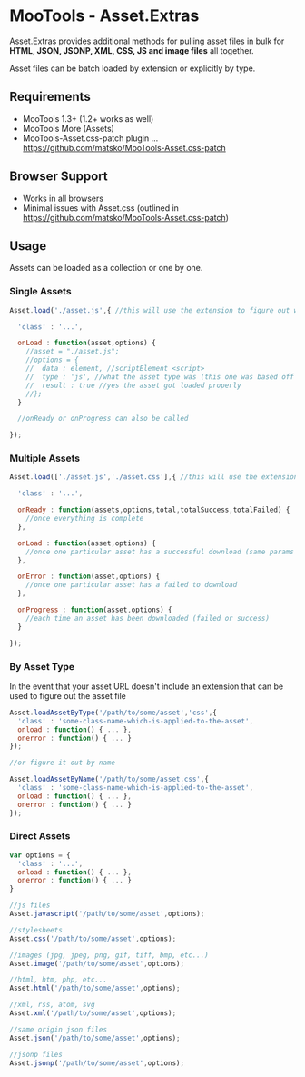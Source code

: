 # MooTools - Asset.Extras

Asset.Extras provides additional methods for pulling asset files in bulk for **HTML, JSON, JSONP, XML, CSS, JS and image files** all together.

Asset files can be batch loaded by extension or explicitly by type.

## Requirements

- MooTools 1.3+ (1.2+ works as well)
- MooTools More (Assets)
- MooTools-Asset.css-patch plugin ... https://github.com/matsko/MooTools-Asset.css-patch

## Browser Support

- Works in all browsers
- Minimal issues with Asset.css (outlined in https://github.com/matsko/MooTools-Asset.css-patch)

## Usage

Assets can be loaded as a collection or one by one.

### Single Assets

```javascript
Asset.load('./asset.js',{ //this will use the extension to figure out what asset to download

  'class' : '...',

  onLoad : function(asset,options) {
    //asset = "./asset.js";
    //options = {
    //  data : element, //scriptElement <script>
    //  type : 'js', //what the asset type was (this one was based off the extension)
    //  result : true //yes the asset got loaded properly
    //};
  }

  //onReady or onProgress can also be called

});
```

### Multiple Assets

```javascript
Asset.load(['./asset.js','./asset.css'],{ //this will use the extensions to figure out what assets to download

  'class' : '...',

  onReady : function(assets,options,total,totalSuccess,totalFailed) {
    //once everything is complete
  },

  onLoad : function(asset,options) {
    //once one particular asset has a successful download (same params in the example before)
  },

  onError : function(asset,options) {
    //once one particular asset has a failed to download
  },

  onProgress : function(asset,options) {
    //each time an asset has been downloaded (failed or success)
  }

});
```

### By Asset Type

In the event that your asset URL doesn't include an extension that can be used to figure out the asset file

```javascript
Asset.loadAssetByType('/path/to/some/asset','css',{
  'class' : 'some-class-name-which-is-applied-to-the-asset',
  onload : function() { ... },
  onerror : function() { ... }
});

//or figure it out by name

Asset.loadAssetByName('/path/to/some/asset.css',{
  'class' : 'some-class-name-which-is-applied-to-the-asset',
  onload : function() { ... },
  onerror : function() { ... }
});
```

### Direct Assets

```javascript
var options = {
  'class' : '...',
  onload : function() { ... },
  onerror : function() { ... }
}

//js files
Asset.javascript('/path/to/some/asset',options);

//stylesheets
Asset.css('/path/to/some/asset',options);

//images (jpg, jpeg, png, gif, tiff, bmp, etc...)
Asset.image('/path/to/some/asset',options);

//html, htm, php, etc...
Asset.html('/path/to/some/asset',options);

//xml, rss, atom, svg
Asset.xml('/path/to/some/asset',options);

//same origin json files
Asset.json('/path/to/some/asset',options);

//jsonp files
Asset.jsonp('/path/to/some/asset',options);
```
